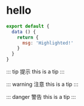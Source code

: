 # hello

``` js
export default {
  data () {
    return {
      msg: 'Highlighted!'
    }
  }
}
```

::: tip 提示
this is a tip
:::

::: warning 注意
this is a tip
:::

::: danger 警告
this is a tip
:::